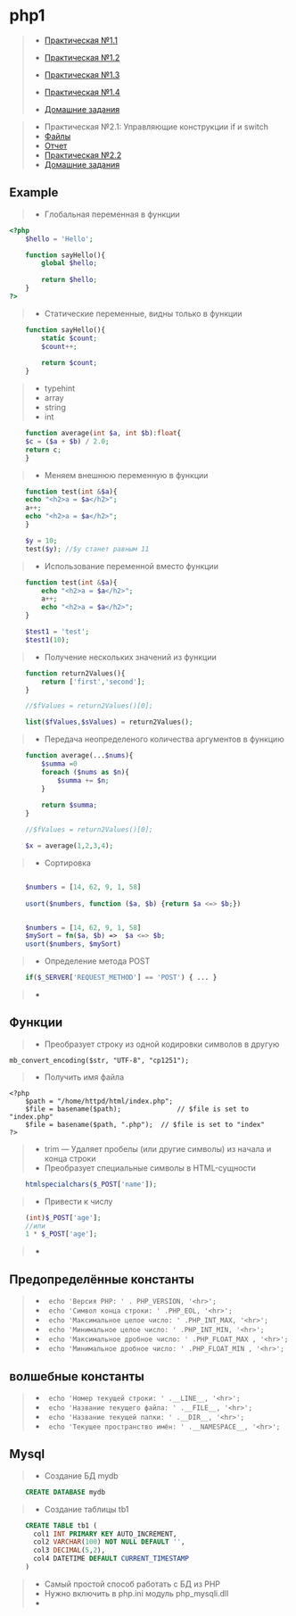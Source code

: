 # php1

>* [Практическая №1.1](https://github.com/vladimirovicp/php-course-basic/tree/lab1)
>* [Практическая №1.2](https://github.com/vladimirovicp/php-course-basic/tree/lab1.2)
>* [Практическая №1.3](https://github.com/vladimirovicp/php-course-basic/tree/lab1.3)
>* [Практическая №1.4](https://github.com/vladimirovicp/php-course-basic/tree/lab1.4)
>
> 
>* [Домашние задания](https://github.com/vladimirovicp/php-course-basic/blob/main/doc/homework1.md)

>* Практическая №2.1: Управляющие конструкции if и switch 
>  * [Файлы](https://github.com/vladimirovicp/php-course-basic/tree/lab2.1)
>  * [Отчет](https://github.com/vladimirovicp/php-course-basic/blob/lab2.1/doc/lab2.1.md) 
>* [Практическая №2.2](https://github.com/vladimirovicp/php-course-basic/tree/lab2.2)
>* [Домашние задания](https://github.com/vladimirovicp/php-course-basic/blob/main/doc/homework2.md)


## Example
>* Глобальная переменная в функции
```php
<?php
    $hello = 'Hello';

    function sayHello(){
        global $hello;
        
        return $hello;
    }
?>
```
>* Статические переменные, видны только в функции
```php
    function sayHello(){
        static $count;
        $count++;
        
        return $count;
    }
```
>* typehint
>  * array
>  * string
>  * int
```php
    function average(int $a, int $b):float{
    $c = ($a + $b) / 2.0;
    return c;
    }
```
>* Меняем внешнюю переменную в функции
```php
    function test(int &$a){
    echo "<h2>a = $a</h2>";
    a++;
    echo "<h2>a = $a</h2>";
    }

    $y = 10;
    test($y); //$y станет равным 11
```
>* Использование переменной вместо функции
```php
    function test(int &$a){
        echo "<h2>a = $a</h2>";
        a++;
        echo "<h2>a = $a</h2>";
    }

    $test1 = 'test';
    $test1(10);
```
>* Получение нескольких значений из функции
```php
    function return2Values(){
        return ['first','second'];
    }

    //$fValues = return2Values()[0];

    list($fValues,$sValues) = return2Values();
```
>* Передача неопределеного количества аргументов в функцию
```php
    function average(...$nums){
        $summa =0
        foreach ($nums as $n){
            $summa += $n;
        }
        
        return $summa;
    }

    //$fValues = return2Values()[0];

    $x = average(1,2,3,4);
```
>* Сортировка
```php

    $numbers = [14, 62, 9, 1, 58]
    
    usort($numbers, function ($a, $b) {return $a <=> $b;})
```
```php

    $numbers = [14, 62, 9, 1, 58]
    $mySort = fn($a, $b) =>  $a <=> $b;
    usort($numbers, $mySort)
```
>* Определение метода POST
```php
    if($_SERVER['REQUEST_METHOD'] == 'POST') { ... }
```
>* 
## Функции

>* Преобразует строку из одной кодировки символов в другую
```
mb_convert_encoding($str, "UTF-8", "cp1251");
```
>* Получить имя файла
```
<?php
    $path = "/home/httpd/html/index.php";
    $file = basename($path);              // $file is set to "index.php"
    $file = basename($path, ".php");  // $file is set to "index"
?>
```
>* trim — Удаляет пробелы (или другие символы) из начала и конца строки
>* Преобразует специальные символы в HTML-сущности
```php
    htmlspecialchars($_POST['name']);
```
>* Привести к числу
```php
    (int)$_POST['age'];
    //или
    1 * $_POST['age'];
```
>* 

## Предопределённые константы
>* ``` echo 'Версия PHP: ' . PHP_VERSION, '<hr>';```
>* ``` echo 'Символ конца строки: ' .PHP_EOL, '<hr>';```
>* ``` echo 'Максимальное целое число: ' .PHP_INT_MAX, '<hr>';```
>* ``` echo 'Минимальное целое число: ' .PHP_INT_MIN, '<hr>';```
>* ``` echo 'Максимальное дробное число: ' .PHP_FLOAT_MAX , '<hr>';```
>* ``` echo 'Минимальное дробное число: ' .PHP_FLOAT_MIN , '<hr>';```

## волшебные константы
>* ``` echo 'Номер текущей строки: ' .__LINE__, '<hr>';```
>* ``` echo 'Название текущего файла: ' .__FILE__, '<hr>';```
>* ``` echo 'Название текущей папки: ' .__DIR__, '<hr>';```
>* ``` echo 'Текущее пространство имён: ' .__NAMESPACE__, '<hr>';```
>

## Mysql
>* Создание БД mydb
```sql
    CREATE DATABASE mydb
```
>*  Создание таблицы tb1
```sql
    CREATE TABLE tb1 (
      col1 INT PRIMARY KEY AUTO_INCREMENT,
      col2 VARCHAR(100) NOT NULL DEFAULT '',
      col3 DECIMAL(5,2),
      col4 DATETIME DEFAULT CURRENT_TIMESTAMP
    )
```
>* Самый простой способ работать с БД из PHP
>* Нужно включить в php.ini модуль php_mysqli.dll
>* 